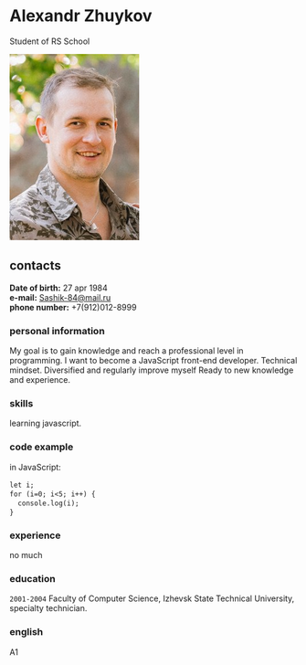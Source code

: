 # Alexandr Zhuykov

Student of RS School

![Screenshot](myphoto.jpg)

## contacts

**Date of birth:** 27 apr 1984\
**e-mail:** Sashik-84@mail.ru\
**phone number:** +7(912)012-8999

### personal information

My goal is to gain knowledge and reach a professional level
in programming.
I want to become a JavaScript front-end developer.
Technical mindset. Diversified and regularly improve myself
Ready to new knowledge and experience.

### skills

learning javascript.

### code example

in JavaScript:

```
let i;
for (i=0; i<5; i++) {
  console.log(i);
}
```

### experience

no much

### education

`2001-2004`
Faculty of Computer Science,
Izhevsk State Technical University, specialty technician.

### english

A1

